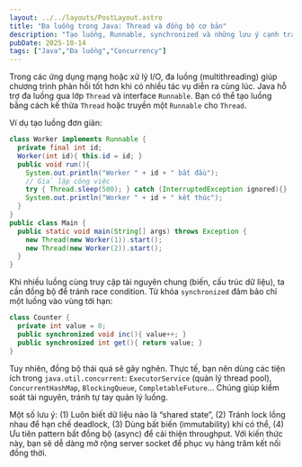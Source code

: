 ```yaml
---
layout: ../../layouts/PostLayout.astro
title: "Đa luồng trong Java: Thread và đồng bộ cơ bản"
description: "Tạo luồng, Runnable, synchronized và những lưu ý cạnh tranh tài nguyên."
pubDate: 2025-10-14
tags: ["Java","Đa luồng","Concurrency"]
---
```


Trong các ứng dụng mạng hoặc xử lý I/O, đa luồng (multithreading) giúp chương trình phản hồi tốt hơn khi có nhiều tác vụ diễn ra cùng lúc. Java hỗ trợ đa luồng qua lớp `Thread` và interface `Runnable`. Bạn có thể tạo luồng bằng cách kế thừa `Thread` hoặc truyền một `Runnable` cho `Thread`.

Ví dụ tạo luồng đơn giản:

```java
class Worker implements Runnable {
  private final int id;
  Worker(int id){ this.id = id; }
  public void run(){
    System.out.println("Worker " + id + " bắt đầu");
    // Giả lập công việc
    try { Thread.sleep(500); } catch (InterruptedException ignored){}
    System.out.println("Worker " + id + " kết thúc");
  }
}
public class Main {
  public static void main(String[] args) throws Exception {
    new Thread(new Worker(1)).start();
    new Thread(new Worker(2)).start();
  }
}
```

Khi nhiều luồng cùng truy cập tài nguyên chung (biến, cấu trúc dữ liệu), ta cần đồng bộ để tránh race condition. Từ khóa `synchronized` đảm bảo chỉ một luồng vào vùng tới hạn:

```java
class Counter {
  private int value = 0;
  public synchronized void inc(){ value++; }
  public synchronized int get(){ return value; }
}
```

Tuy nhiên, đồng bộ thái quá sẽ gây nghẽn. Thực tế, bạn nên dùng các tiện ích trong `java.util.concurrent`: `ExecutorService` (quản lý thread pool), `ConcurrentHashMap`, `BlockingQueue`, `CompletableFuture`… Chúng giúp kiểm soát tài nguyên, tránh tự tay quản lý luồng.

Một số lưu ý: (1) Luôn biết dữ liệu nào là “shared state”, (2) Tránh lock lồng nhau để hạn chế deadlock, (3) Dùng bất biến (immutability) khi có thể, (4) Ưu tiên pattern bất đồng bộ (async) để cải thiện throughput. Với kiến thức này, bạn sẽ dễ dàng mở rộng server socket để phục vụ hàng trăm kết nối đồng thời.